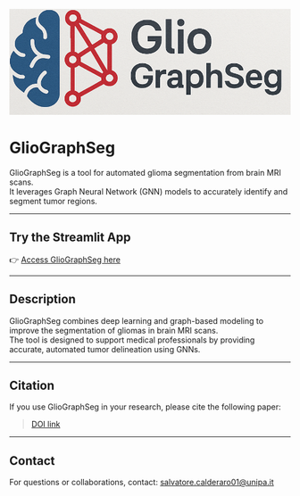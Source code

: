 ![GlioGraphSeg Logo](images/GlioGraphSeg_logo.png)

# GlioGraphSeg

GlioGraphSeg is a tool for automated glioma segmentation from brain MRI scans.  
It leverages Graph Neural Network (GNN) models to accurately identify and segment tumor regions.

---

## Try the Streamlit App

👉 [Access GlioGraphSeg here](https://youraccount.streamlit.app)

---

## Description

GlioGraphSeg combines deep learning and graph-based modeling to improve the segmentation of gliomas in brain MRI scans.  
The tool is designed to support medical professionals by providing accurate, automated tumor delineation using GNNs.

---

## Citation

If you use GlioGraphSeg in your research, please cite the following paper:

> 
> [DOI link](https://doi.org/xxxx)

---

## Contact

For questions or collaborations, contact: [salvatore.calderaro01@unipa.it](mailto:salvatore.calderaro01@unipa.it)
